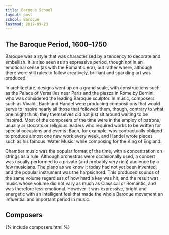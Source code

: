 ```yaml
---
title: Baroque School
layout: post
school: Baroque
lastmod: 2017-09-23
---
```


## The Baroque Period, 1600–1750

Baroque was a style that was characterised by a tendency to decorate and embellish.  It is also seen as an expressive period, though not in an emotional sense (as with the Romantic era), but rather where, although there were still rules to follow creatively, brilliant and sparkling art was produced.

In architecture, designs went up on a grand scale, with constructions such as the Palace of Versailles near Paris and the piazza in Rome by Bernini, who was considered the leading Baroque sculptor.  In music, composers such as Vivaldi, Bach and Handel were producing compositions that would serve to inspire nearly all those that followed them, though, contrary to what one might think, they themselves did not just sit around waiting to be inspired.  Most of the composers of the time were in the employ of patrons, usually aristocrats or religious leaders who required works to be written for special occasions and events.  Bach, for example, was contractually obliged to produce almost one new work every week, and Handel wrote pieces such as his famous 'Water Music' while composing for the King of England.

Chamber music was the popular format of the time, with a concentration on strings as a rule. Although orchestras were occasionally used, a concert was usually performed to a private (and probably very rich) audience by a few musicians.  The piano as we know it today had not yet been invented, and the popular instrument was the harpsichord.  This produced sounds of the same volume regardless of how hard a key was hit, and the result was music whose volume did not vary as much as Classical or Romantic, and was therefore less emotional.  However it was expressive, bright and energetic with an intelligent feel that made the whole Baroque movement an influential and important period in music.

## Composers

{% include composers.html %}
